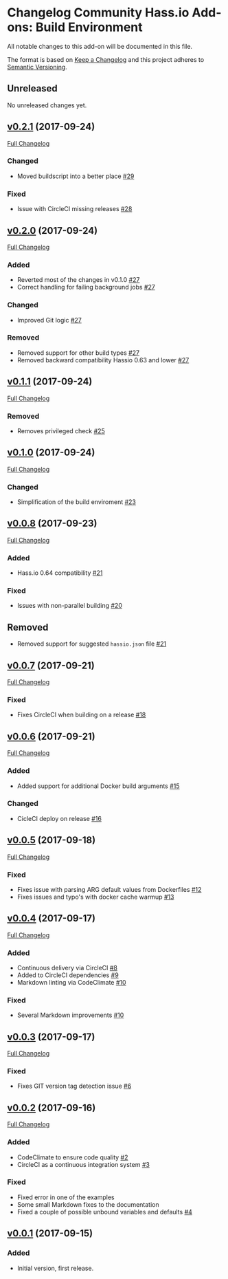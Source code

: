 # Changelog Community Hass.io Add-ons: Build Environment

All notable changes to this add-on will be documented in this file.

The format is based on [Keep a Changelog][keep-a-changelog]
and this project adheres to [Semantic Versioning][semantic-versioning].

## Unreleased

No unreleased changes yet.

## [v0.2.1][v0.2.1] (2017-09-24)

[Full Changelog][v0.2.0-v0.2.1]

### Changed

- Moved buildscript into a better place [#29][29]

### Fixed

- Issue with CircleCI missing releases [#28][28]

## [v0.2.0][v0.2.0] (2017-09-24)

[Full Changelog][v0.1.1-v0.2.0]

### Added

- Reverted most of the changes in v0.1.0 [#27][27]
- Correct handling for failing background jobs [#27][27]

### Changed

- Improved Git logic [#27][27]

### Removed

- Removed support for other build types [#27][27]
- Removed backward compatibility Hassio 0.63 and lower [#27][27]

## [v0.1.1][v0.1.1] (2017-09-24)

[Full Changelog][v0.1.0-v0.1.1]

### Removed

- Removes privileged check [#25][25]

## [v0.1.0][v0.1.0] (2017-09-24)

[Full Changelog][v0.0.8-v0.1.0]

### Changed

- Simplification of the build enviroment [#23][23]

## [v0.0.8][v0.0.8] (2017-09-23)

[Full Changelog][v0.0.7-v0.0.8]

### Added

- Hass.io 0.64 compatibility [#21][21]

### Fixed

- Issues with non-parallel building [#20][20]

## Removed

- Removed support for suggested `hassio.json` file [#21][21]

## [v0.0.7][v0.0.7] (2017-09-21)

[Full Changelog][v0.0.6-v0.0.7]

### Fixed

- Fixes CircleCI when building on a release [#18][18]

## [v0.0.6][v0.0.6] (2017-09-21)

[Full Changelog][v0.0.5-v0.0.6]

### Added

- Added support for additional Docker build arguments [#15][15]

### Changed

- CicleCI deploy on release [#16][16]

## [v0.0.5][v0.0.5] (2017-09-18)

[Full Changelog][v0.0.4-v0.0.5]

### Fixed

- Fixes issue with parsing ARG default values from Dockerfiles [#12][12]
- Fixes issues and typo's with docker cache warmup [#13][13]

## [v0.0.4][v0.0.4] (2017-09-17)

[Full Changelog][v0.0.3-v0.0.4]

### Added

- Continuous delivery via CircleCI [#8][8]
- Added to CircleCI dependencies [#9][9]
- Markdown linting via CodeClimate [#10][10]

### Fixed

- Several Markdown improvements [#10][10]

## [v0.0.3][v0.0.3] (2017-09-17)

[Full Changelog][v0.0.2-v0.0.3]

### Fixed

- Fixes GIT version tag detection issue [#6][6]

## [v0.0.2][v0.0.2] (2017-09-16)

[Full Changelog][v0.0.1-v0.0.2]

### Added

- CodeClimate to ensure code quality [#2][2]
- CircleCI as a continuous integration system [#3][3]

### Fixed

- Fixed error in one of the examples
- Some small Markdown fixes to the documentation
- Fixed a couple of possible unbound variables and defaults [#4][4]

## [v0.0.1] (2017-09-15)

### Added

- Initial version, first release.

[10]: https://github.com/hassio-addons/build-env/pull/10
[12]: https://github.com/hassio-addons/build-env/pull/12
[13]: https://github.com/hassio-addons/build-env/pull/13
[15]: https://github.com/hassio-addons/build-env/pull/15
[16]: https://github.com/hassio-addons/build-env/pull/16
[18]: https://github.com/hassio-addons/build-env/pull/18
[2]: https://github.com/hassio-addons/build-env/pull/2
[20]: https://github.com/hassio-addons/build-env/pull/20
[21]: https://github.com/hassio-addons/build-env/pull/21
[23]: https://github.com/hassio-addons/build-env/pull/23
[25]: https://github.com/hassio-addons/build-env/pull/25
[27]: https://github.com/hassio-addons/build-env/pull/27
[28]: https://github.com/hassio-addons/build-env/pull/28
[29]: https://github.com/hassio-addons/build-env/pull/29
[3]: https://github.com/hassio-addons/build-env/pull/3
[4]: https://github.com/hassio-addons/build-env/pull/4
[6]: https://github.com/hassio-addons/build-env/pull/6
[8]: https://github.com/hassio-addons/build-env/pull/8
[9]: https://github.com/hassio-addons/build-env/pull/9
[keep-a-changelog]: http://keepachangelog.com/en/1.0.0/
[semantic-versioning]: http://semver.org/spec/v2.0.0.html
[v0.0.1-v0.0.2]: https://github.com/hassio-addons/build-env/compare/v0.0.1...v0.0.2
[v0.0.1]: https://github.com/hassio-addons/build-env/tree/v0.0.1
[v0.0.2-v0.0.3]: https://github.com/hassio-addons/build-env/compare/v0.0.2...v0.0.3
[v0.0.2]: https://github.com/hassio-addons/build-env/tree/v0.0.2
[v0.0.3-v0.0.4]: https://github.com/hassio-addons/build-env/compare/v0.0.3...v0.0.4
[v0.0.3]: https://github.com/hassio-addons/build-env/tree/v0.0.3
[v0.0.4-v0.0.5]: https://github.com/hassio-addons/build-env/compare/v0.0.4...v0.0.5
[v0.0.4]: https://github.com/hassio-addons/build-env/tree/v0.0.4
[v0.0.5-v0.0.6]: https://github.com/hassio-addons/build-env/compare/v0.0.5...v0.0.6
[v0.0.5]: https://github.com/hassio-addons/build-env/tree/v0.0.5
[v0.0.6-v0.0.7]: https://github.com/hassio-addons/build-env/compare/v0.0.6...v0.0.7
[v0.0.6]: https://github.com/hassio-addons/build-env/tree/v0.0.6
[v0.0.7-v0.0.8]: https://github.com/hassio-addons/build-env/compare/v0.0.7...v0.0.8
[v0.0.7]: https://github.com/hassio-addons/build-env/tree/v0.0.7
[v0.0.8-v0.1.0]: https://github.com/hassio-addons/build-env/compare/v0.0.8...v0.1.0
[v0.0.8]: https://github.com/hassio-addons/build-env/tree/v0.0.8
[v0.1.0-v0.1.1]: https://github.com/hassio-addons/build-env/compare/v0.1.0...v0.1.1
[v0.1.0]: https://github.com/hassio-addons/build-env/tree/v0.1.0
[v0.1.1-v0.2.0]: https://github.com/hassio-addons/build-env/compare/v0.1.1...v0.2.0
[v0.1.1]: https://github.com/hassio-addons/build-env/tree/v0.1.1
[v0.2.0-v0.2.1]: https://github.com/hassio-addons/build-env/compare/v0.2.0...v0.2.1
[v0.2.0]: https://github.com/hassio-addons/build-env/tree/v0.2.0
[v0.2.1]: https://github.com/hassio-addons/build-env/tree/v0.2.1
